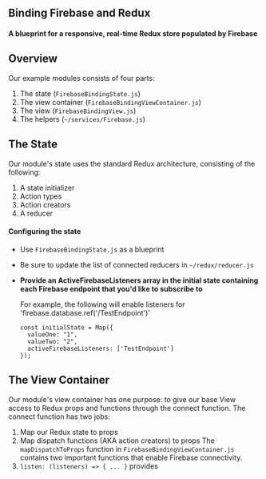 ## Binding Firebase and Redux
#### A blueprint for a responsive, real-time Redux store populated by Firebase

## Overview
Our example modules consists of four parts:
  1. The state (`FirebaseBindingState.js`)
  2. The view container (`FirebaseBindingViewContainer.js`)
  3. The view (`FirebaseBindingView.js`)
  4. The helpers (`~/services/Firebase.js`)

## The State
Our module's state uses the standard Redux architecture, consisting of the following:
  1. A state initializer
  2. Action types
  3. Action creators
  4. A reducer

#### Configuring the state
* Use `FirebaseBindingState.js` as a blueprint
* Be sure to update the list of connected reducers in `~/redux/reducer.js`
* **Provide an ActiveFirebaseListeners array in the initial state containing each Firebase endpoint that you'd like to subscribe to**

  For example, the following will enable listeners for 'firebase.database.ref('/TestEndpoint')'

  ```
  const initialState = Map({
    valueOne: "1",
    valueTwo: "2",
    activeFirebaseListeners: ['TestEndpoint']
  });
  ```

## The View Container
Our module's view container has one purpose: to give our base View access to Redux props and functions through the connect function.
The connect function has two jobs:
  1. Map our Redux state to props
  2. Map dispatch functions (AKA action creators) to props
The `mapDispatchToProps` function in `FirebaseBindingViewContainer.js` contains two important functions that enable Firebase connectivity.
  1. `listen: (listeners) => { ... }` provides
